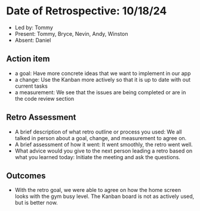 # Date of Retrospective: 10/18/24

* Led by: Tommy
* Present: Tommy, Bryce, Nevin, Andy, Winston
* Absent: Daniel

## Action item

* a goal: Have more concrete ideas that we want to implement in our app
* a change: Use the Kanban more actively so that it is up to date with out current tasks
* a measurement: We see that the issues are being completed or are in the code review section

## Retro Assessment

* A brief description of what retro outline or process you used: We all talked in person about a goal, change, and measurement to agree on.
* A brief assessment of how it went: It went smoothly, the retro went well.
* What advice would you give to the next person leading a retro
  based on what you learned today: Initiate the meeting and ask the questions.


## Outcomes

* With the retro goal, we were able to agree on how the home screen looks with the gym busy level. The Kanban board is not as actively used, but is better now.
